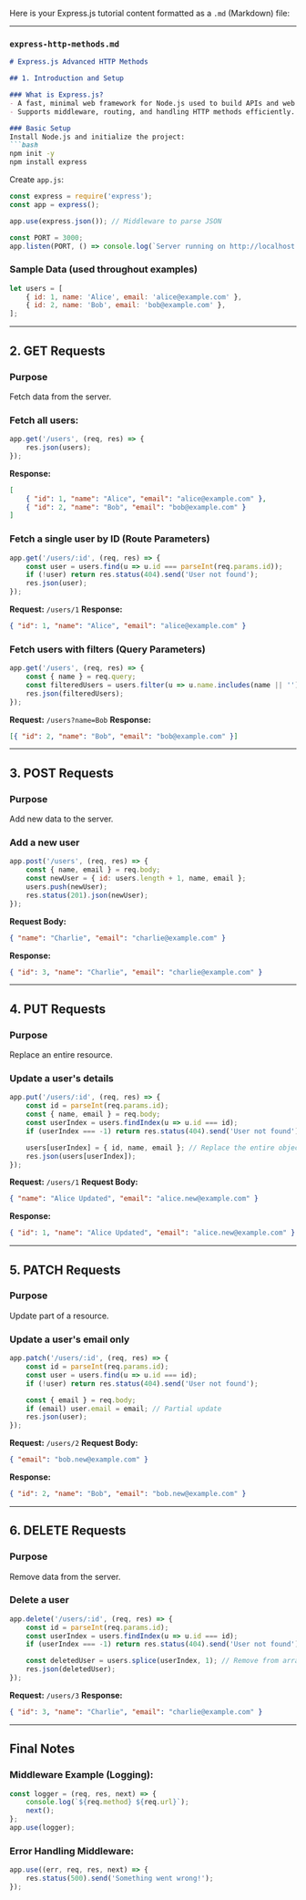 Here is your Express.js tutorial content formatted as a `.md` (Markdown) file:

---

### `express-http-methods.md`

````md
# Express.js Advanced HTTP Methods

## 1. Introduction and Setup

### What is Express.js?
- A fast, minimal web framework for Node.js used to build APIs and web applications.
- Supports middleware, routing, and handling HTTP methods efficiently.

### Basic Setup
Install Node.js and initialize the project:
```bash
npm init -y
npm install express
````

Create `app.js`:

```js
const express = require('express');
const app = express();

app.use(express.json()); // Middleware to parse JSON

const PORT = 3000;
app.listen(PORT, () => console.log(`Server running on http://localhost:${PORT}`));
```

### Sample Data (used throughout examples)

```js
let users = [
    { id: 1, name: 'Alice', email: 'alice@example.com' },
    { id: 2, name: 'Bob', email: 'bob@example.com' },
];
```

---

## 2. GET Requests

### Purpose

Fetch data from the server.

### Fetch all users:

```js
app.get('/users', (req, res) => {
    res.json(users);
});
```

**Response:**

```json
[
    { "id": 1, "name": "Alice", "email": "alice@example.com" },
    { "id": 2, "name": "Bob", "email": "bob@example.com" }
]
```

### Fetch a single user by ID (Route Parameters)

```js
app.get('/users/:id', (req, res) => {
    const user = users.find(u => u.id === parseInt(req.params.id));
    if (!user) return res.status(404).send('User not found');
    res.json(user);
});
```

**Request:** `/users/1`
**Response:**

```json
{ "id": 1, "name": "Alice", "email": "alice@example.com" }
```

### Fetch users with filters (Query Parameters)

```js
app.get('/users', (req, res) => {
    const { name } = req.query;
    const filteredUsers = users.filter(u => u.name.includes(name || ''));
    res.json(filteredUsers);
});
```

**Request:** `/users?name=Bob`
**Response:**

```json
[{ "id": 2, "name": "Bob", "email": "bob@example.com" }]
```

---

## 3. POST Requests

### Purpose

Add new data to the server.

### Add a new user

```js
app.post('/users', (req, res) => {
    const { name, email } = req.body;
    const newUser = { id: users.length + 1, name, email };
    users.push(newUser);
    res.status(201).json(newUser);
});
```

**Request Body:**

```json
{ "name": "Charlie", "email": "charlie@example.com" }
```

**Response:**

```json
{ "id": 3, "name": "Charlie", "email": "charlie@example.com" }
```

---

## 4. PUT Requests

### Purpose

Replace an entire resource.

### Update a user's details

```js
app.put('/users/:id', (req, res) => {
    const id = parseInt(req.params.id);
    const { name, email } = req.body;
    const userIndex = users.findIndex(u => u.id === id);
    if (userIndex === -1) return res.status(404).send('User not found');

    users[userIndex] = { id, name, email }; // Replace the entire object
    res.json(users[userIndex]);
});
```

**Request:** `/users/1`
**Request Body:**

```json
{ "name": "Alice Updated", "email": "alice.new@example.com" }
```

**Response:**

```json
{ "id": 1, "name": "Alice Updated", "email": "alice.new@example.com" }
```

---

## 5. PATCH Requests

### Purpose

Update part of a resource.

### Update a user's email only

```js
app.patch('/users/:id', (req, res) => {
    const id = parseInt(req.params.id);
    const user = users.find(u => u.id === id);
    if (!user) return res.status(404).send('User not found');

    const { email } = req.body;
    if (email) user.email = email; // Partial update
    res.json(user);
});
```

**Request:** `/users/2`
**Request Body:**

```json
{ "email": "bob.new@example.com" }
```

**Response:**

```json
{ "id": 2, "name": "Bob", "email": "bob.new@example.com" }
```

---

## 6. DELETE Requests

### Purpose

Remove data from the server.

### Delete a user

```js
app.delete('/users/:id', (req, res) => {
    const id = parseInt(req.params.id);
    const userIndex = users.findIndex(u => u.id === id);
    if (userIndex === -1) return res.status(404).send('User not found');

    const deletedUser = users.splice(userIndex, 1); // Remove from array
    res.json(deletedUser);
});
```

**Request:** `/users/3`
**Response:**

```json
{ "id": 3, "name": "Charlie", "email": "charlie@example.com" }
```

---

## Final Notes

### Middleware Example (Logging):

```js
const logger = (req, res, next) => {
    console.log(`${req.method} ${req.url}`);
    next();
};
app.use(logger);
```

### Error Handling Middleware:

```js
app.use((err, req, res, next) => {
    res.status(500).send('Something went wrong!');
});



